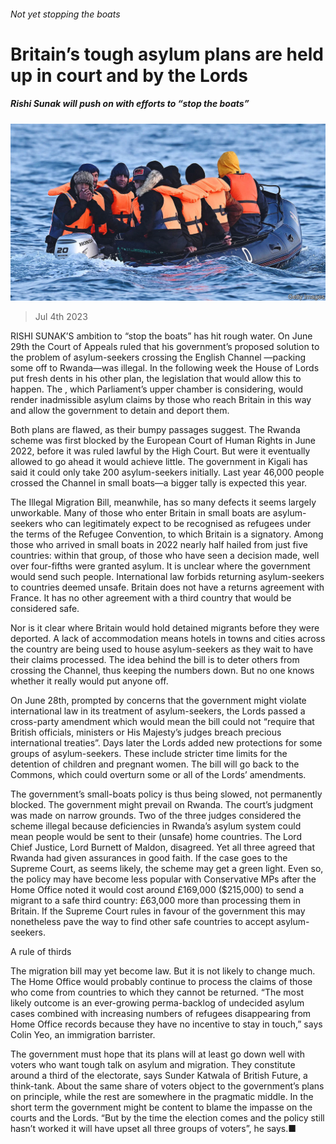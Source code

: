 ###### Not yet stopping the boats

# Britain’s tough asylum plans are held up in court and by the Lords 

##### Rishi Sunak will push on with efforts to “stop the boats” 

![image](images/20230708_BRP002.jpg) 

> Jul 4th 2023 

RISHI SUNAK’S ambition to “stop the boats” has hit rough water. On June 29th the Court of Appeals ruled that his government’s proposed solution to the problem of asylum-seekers crossing the English Channel —packing some off to Rwanda—was illegal. In the following week the House of Lords put fresh dents in his other plan, the legislation that would allow this to happen. The , which Parliament’s upper chamber is considering, would render inadmissible asylum claims by those who reach Britain in this way and allow the government to detain and deport them. 

Both plans are flawed, as their bumpy passages suggest. The Rwanda scheme was first blocked by the European Court of Human Rights in June 2022, before it was ruled lawful by the High Court. But were it eventually allowed to go ahead it would achieve little. The government in Kigali has said it could only take 200 asylum-seekers initially. Last year 46,000 people crossed the Channel in small boats—a bigger tally is expected this year. 

The Illegal Migration Bill, meanwhile, has so many defects it seems largely unworkable. Many of those who enter Britain in small boats are asylum-seekers who can legitimately expect to be recognised as refugees under the terms of the Refugee Convention, to which Britain is a signatory. Among those who arrived in small boats in 2022 nearly half hailed from just five countries: within that group, of those who have seen a decision made, well over four-fifths were granted asylum. It is unclear where the government would send such people. International law forbids returning asylum-seekers to countries deemed unsafe. Britain does not have a returns agreement with France. It has no other agreement with a third country that would be considered safe. 

Nor is it clear where Britain would hold detained migrants before they were deported. A lack of accommodation means hotels in towns and cities across the country are being used to house asylum-seekers as they wait to have their claims processed. The idea behind the bill is to deter others from crossing the Channel, thus keeping the numbers down. But no one knows whether it really would put anyone off.

On June 28th, prompted by concerns that the government might violate international law in its treatment of asylum-seekers, the Lords passed a cross-party amendment which would mean the bill could not “require that British officials, ministers or His Majesty’s judges breach precious international treaties”. Days later the Lords added new protections for some groups of asylum-seekers. These include stricter time limits for the detention of children and pregnant women. The bill will go back to the Commons, which could overturn some or all of the Lords’ amendments. 

The government’s small-boats policy is thus being slowed, not permanently blocked. The government might prevail on Rwanda. The court’s judgment was made on narrow grounds. Two of the three judges considered the scheme illegal because deficiencies in Rwanda’s asylum system could mean people would be sent to their (unsafe) home countries. The Lord Chief Justice, Lord Burnett of Maldon, disagreed. Yet all three agreed that Rwanda had given assurances in good faith. If the case goes to the Supreme Court, as seems likely, the scheme may get a green light. Even so, the policy may have become less popular with Conservative MPs after the Home Office noted it would cost around £169,000 ($215,000) to send a migrant to a safe third country: £63,000 more than processing them in Britain. If the Supreme Court rules in favour of the government this may nonetheless pave the way to find other safe countries to accept asylum-seekers.

A rule of thirds

The migration bill may yet become law. But it is not likely to change much. The Home Office would probably continue to process the claims of those who come from countries to which they cannot be returned. “The most likely outcome is an ever-growing perma-backlog of undecided asylum cases combined with increasing numbers of refugees disappearing from Home Office records because they have no incentive to stay in touch,” says Colin Yeo, an immigration barrister.

The government must hope that its plans will at least go down well with voters who want tough talk on asylum and migration. They constitute around a third of the electorate, says Sunder Katwala of British Future, a think-tank. About the same share of voters object to the government’s plans on principle, while the rest are somewhere in the pragmatic middle. In the short term the government might be content to blame the impasse on the courts and the Lords. “But by the time the election comes and the policy still hasn’t worked it will have upset all three groups of voters”, he says.■


